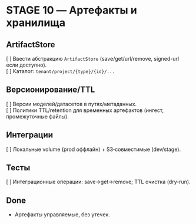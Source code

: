 # STAGE 10 — Артефакты и хранилища

## ArtifactStore
[ ] Ввести абстракцию `ArtifactStore` (save/get/url/remove, signed-url если доступно).  
[ ] Каталог: `tenant/project/{type}/{id}/...`

## Версионирование/TTL
[ ] Версии моделей/датасетов в путях/метаданных.  
[ ] Политики TTL/retention для временных артефактов (ингест, промежуточные файлы).

## Интеграции
[ ] Локальные volume (prod оффлайн) + S3‑совместимые (dev/stage).

## Тесты
[ ] Интеграционные операции: save→get→remove; TTL очистка (dry-run).

## Done
- Артефакты управляемые, без утечек.
